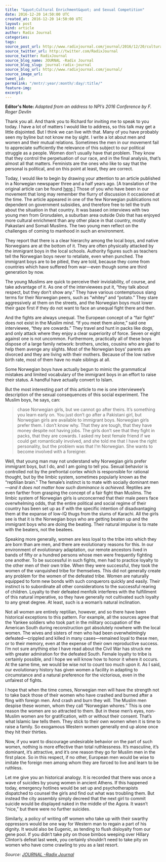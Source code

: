 ```yaml
---
title: "&quot;Cultural Enrichment&quot; and Sexual Competition"
date: 2016-12-20 14:50:00 UTC
created_at: 2016-12-20 14:50:00 UTC
layout: post
kind: article
author: Radix Journal
categories: 
tags: 
source_post_url: http://www.radixjournal.com/journal/2016/12/20/cultural-enrichment-and-sexual-competition
source_twitter_url: http://twitter.com/RadixJournal
source_twitter: RadixJournal
source_blog_name: JOURNAL -Radix Journal
source_blog_slug: journal-radix-journal
source_blog_url: http://www.radixjournal.com/journal/
source_image_url: 
tweet_id: 
permalink: "/mntr/:year/:month/:day/:title/"
feature-img: 
excerpt: 
---
```

<p><strong>Editor's Note: </strong><em><span>Adapted from an address to NPI’s 2016 Conference by F. Roger Devlin</span></em></p><p>Thank you all. And thank you to Richard for inviting me to speak to you today. I have a lot of matters I would like to address, so this talk may get a little disjointed. But I think we can live with that. Many of you have probably seen my byline but not know me by sight. I write a lot about men and women and their mutual relations. Sometimes the men in our movement fail to appreciate sufficiently the relevance of this subject to our political struggle as a people. Women don’t usually have that problem. They know that they control the perpetuation of our race, and in the final analysis, that’s almost all that matters. Feminists are the ones who like to say that the personal is political, and on this point at least, they are correct. </p>
<p>Today, I would like to begin by drawing your attention to an article published in a Norwegian newspaper three and a half years ago. [A translation of the original article can be found <a href="http://gatesofvienna.net/2013/05/everything-you-have-learned-in-school-is-wrong/">here</a>.] Those of you who have been in our movement that long may remember the flurry of discussion it occasioned at the time. The article appeared in one of the few Norwegian publications not dependent on government subsidies, and therefore free to tell the truth about the situation in that country. It was based on interviews with two young men from Grorudalen, a suburban area outside Oslo that has enjoyed more cultural enrichment than any other place in that country, mostly Pakastani and Somali Muslims. The two young men reflect on the challenges of coming to manhood in such an environment.</p>
<p>They report that there is a clear hierarchy among the local boys, and native Norwegians are at the bottom of it. They are often physically attacked by the immigrant boys in the local schools. Authority figures such as teachers tell the Norwegian boys never to retaliate, even when punched. The immigrant boys are to be pitied, they are told, because they come from countries which have suffered from war—even though some are third generation by now. </p>
<p>The young Muslims are quick to perceive their inviolability, of course, and take advantage of it. As one of the interviewees put it, “they talk about respect, but they don’t show any.” They have various contemptuous slang terms for their Norwegian peers, such as “whitey” and “potato.” They stare aggressively at them on the streets, and the Norwegian boys must lower their gaze first if they do not want to face an unequal fight there and then. </p>
<p>And the fights are always unequal. The European concept of a “fair fight” does not exist in the Muslim mind. “If you meet them alone,” said one interviewee, “they are cowards.” They travel and hunt in packs like dogs, and only attack where they enjoy a clear superiority of force. Seven or eight against one is not uncommon. Furthermore, practically all of these boys dispose of a large family network: brothers, uncles, cousins who are glad to help them avenge any slights. Most of the Norwegian boys’ parents are divorced and they are living with their mothers. Because of the low native birth rate, most of them have no male siblings at all.</p>
<p>Some Norwegian boys have actually begun to mimic the grammatical mistakes and limited vocabulary of the immigrant boys in an effort to raise their status. A handful have actually convert to Islam.</p>
<p>But the most interesting part of this article to me is one interviewee’s description of the sexual consequences of this social experiment. The Muslim boys, he says, can:</p>
<blockquote>
<p>chase Norwegian girls, but we cannot go after theirs. It’s something you learn early on. You just don’t go after a Pakistani girl, but Norwegian girls are available to immigrant boys. Norwegian girls prefer them. I don’t know why. That they are tough, that they have money despite not having jobs. The girls don’t see that they fight in packs, that they are cowards. I asked my best female friend if we could get romantically involved, and she told me that I have the right personality, but the problem was that I’m Norwegian. She wants to become involved with a foreigner.</p>
</blockquote>
<p>Well, that young man may not understand why Norwegian girls prefer immigrant boys, but I do, and I am going to tell you. Sexual behavior is controlled not by the prefrontal cortex which is responsible for rational thought, but by the limbic system, sometimes popularly known as the “reptilian brain.” The female’s instinct is to mate with socially dominant men—<em>and it does not matter how such dominance is achieved</em>. Reptiles are even farther from grasping the concept of a fair fight than Muslims. The limbic system of Norwegian girls is unconcerned that their male peers face overwhelming odds, that the entire political and social regime of their country has been set up as if with the specific intention of disadvantaging them at the expanse of low-IQ thugs from the slums of Karachi. All the girls see is that it is the Norwegian boys who are getting beaten up and the immigrant boys who are doing the beating. Their natural impulse is to mate with the beaters, not the beatees.</p>
<p>Speaking more generally, women are less loyal to the tribe into which they are born than are men, and there are evolutionary reasons for this. In our environment of evolutionary adaptation, our remote ancestors lived in bands of fifty or a hundred persons whose men were frequently fighting one another. To be successful in such fights, men had to practice loyalty to the other men of their own tribe. When they were successful, they took the women of the vanquished tribe for themselves. This did not generally create any problem for the women of the defeated tribe. Women are naturally equipped to form new bonds with such conquerors quickly and easily. Their instinct is to subordinate all other considerations to the successful rearing of children. Loyalty to their defeated menfolk interferes with the fulfillment of this natural imperative, so they have generally not cultivated such loyalty to any great degree. At least, such is a woman’s natural inclination.</p>
<p>Not all women are entirely reptilian, however, and so there have been historical exceptions to this pattern. For example, all the sources agree that the Yankee soldiers who took part in the military occupation of the American South during reconstruction got absolutely nowhere with the local women. The wives and sisters of men who had been overwhelmingly defeated—crippled and killed in many cases—remained loyal to these men, or to their memory, even at the expense of their own reproductive success. I’m not sure anything else I have read about the Civil War has struck me with greater admiration for the defeated South. Female loyalty to tribe is certainly possible, and I hope we will know how to honor it where it occurs. At the same time, we would be wise not to count too much upon it. As I said, our evolutionary history has given women a facility in adapting to circumstance and a natural preference for the victorious, even in the unfairest of fights.</p>
<p>I hope that when the time comes, Norwegian men will have the strength not to take back those of their women who have crashed and burned after a fling with foreign men. And crash and burn they will. The Muslim men despise these women, whom they call “Norwegian whores.” This is one reason the women are so attracted to them. But in these men’s eyes, non-Muslim women are for gratification, with or without their consent. That’s what Islamic law tells them. They stick to their own women when it is time to raise a family. So exogamous Western women generally end up alone once they hit their thirties.</p>
<p>Now, if you want to discourage undesirable behavior on the part of such women, nothing is more effective than total ruthlessness. It’s masculine, it’s dominant, it’s attractive, and it’s one reason they go for Muslim men in the first place. So in this respect, if no other, European men would be wise to imitate the foreign men among whom they are forced to live and learn to be ruthless. </p>
<p>Let me give you an historical analogy. It is recorded that there was once a wave of suicides by young women in ancient Athens. If this happened today, emergency hotlines would be set up and psychotherapists dispatched to counsel the girls and find out what was troubling them. But instead the city assembly simply decreed that the next girl to commit suicide would be displayed naked in the middle of the Agora. It wasn’t “nice,” but there were no further suicides.</p>
<p>Similarly, a policy of writing off women who take up with their swarthy oppressors would be one way for Western man to regain a part of his dignity. It would also be Eugenic, as tending to flush disloyalty from our gene pool. If you didn’t take pity on those bimbos weeping over Hillary Clinton’s defeat last week, you certainly shouldn’t need to take pity on women who have come crawling to you as a last resort.</p><div class="">
    <i>Source: <a href="http://www.radixjournal.com/journal/">JOURNAL -Radix Journal</a></i>
</div>
